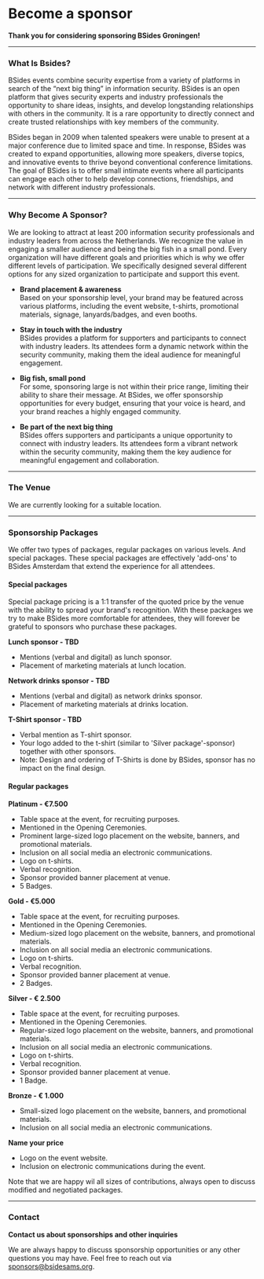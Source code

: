 # Become a sponsor

**Thank you for considering sponsoring BSides Groningen!**

---
### What Is Bsides?
BSides events combine security expertise from a variety of platforms in search of the “next big thing” in information security. BSides is an open platform that gives security experts and industry professionals the opportunity to share ideas, insights, and develop longstanding relationships with others in the community. It is a rare opportunity to directly connect and create trusted relationships with key members of the community.

BSides began in 2009 when talented speakers were unable to present at a major conference due to limited space and time. In response, BSides was created to expand opportunities, allowing more speakers, diverse topics, and innovative events to thrive beyond conventional conference limitations. The goal of BSides is to offer small intimate events where all participants can engage each other to help develop connections, friendships, and network with different industry professionals.

---

### Why Become A Sponsor?
We are looking to attract at least 200 information security professionals and industry leaders from across the Netherlands. We recognize the value in engaging a smaller audience and being the big fish in a small pond. Every organization will have different goals and priorities which is why we offer different levels of participation. We specifically designed several different options for any sized organization to participate and support this event.

- **Brand placement & awareness**  
    Based on your sponsorship level, your brand may be featured across
    various platforms, including the event website, t-shirts, promotional
    materials, signage, lanyards/badges, and even booths.

- **Stay in touch with the industry**  
    BSides provides a platform for supporters and participants to connect with industry leaders. Its attendees form a dynamic network within the security community, making them the ideal audience for meaningful    engagement.

- **Big fish, small pond**  
    For some, sponsoring large is not within their price range, limiting their ability to share their message. At BSides, we offer sponsorship opportunities for every budget, ensuring that your voice is heard, and your brand reaches a highly engaged community.

- **Be part of the next big thing**  
    BSides offers supporters and participants a unique opportunity to connect with industry leaders. Its attendees form a vibrant network within the security community, making them the key audience for meaningful engagement and collaboration.
---
### The Venue

We are currently looking for a suitable location.

---
### Sponsorship Packages
We offer two types of packages, regular packages on various levels. And special packages. These special packages are effectively 'add-ons' to BSides Amsterdam that extend the experience for all attendees.

#### Special packages
Special package pricing is a 1:1 transfer of the quoted price by the venue with the ability to spread your brand's recognition. With these packages we try to make BSides more comfortable for attendees, they will forever be grateful to sponsors who purchase these packages.

**Lunch sponsor - TBD**
- Mentions (verbal and digital) as lunch sponsor.
- Placement of marketing materials at lunch location.

**Network drinks sponsor - TBD**
- Mentions (verbal and digital) as network drinks sponsor.
- Placement of marketing materials at drinks location.

**T-Shirt sponsor - TBD**
- Verbal mention as T-shirt sponsor.
- Your logo added to the t-shirt (similar to 'Silver package'-sponsor) together with other sponsors.
- Note: Design and ordering of T-Shirts is done by BSides, sponsor has no impact on the final design.

#### Regular packages
**Platinum - €7.500**
- Table space at the event, for recruiting purposes.
- Mentioned in the Opening Ceremonies.
- Prominent large-sized logo placement on the website, banners, and promotional materials.
- Inclusion on all social media an electronic communications.
- Logo on t-shirts.
- Verbal recognition.
- Sponsor provided banner placement at venue.
- 5 Badges.

**Gold - €5.000**
- Table space at the event, for recruiting purposes.
- Mentioned in the Opening Ceremonies.
- Medium-sized logo placement on the website, banners, and promotional
    materials.
- Inclusion on all social media an electronic communications.
- Logo on t-shirts.
- Verbal recognition.
- Sponsor provided banner placement at venue.
- 2 Badges.

**Silver - € 2.500**
- Table space at the event, for recruiting purposes.
- Mentioned in the Opening Ceremonies.
- Regular-sized logo placement on the website, banners, and promotional
    materials.
- Inclusion on all social media an electronic communications.
- Logo on t-shirts.
- Verbal recognition.
- Sponsor provided banner placement at venue.
- 1 Badge.

**Bronze - € 1.000**
- Small-sized logo placement on the website, banners, and promotional materials.
- Inclusion on all social media an electronic communications.

**Name your price**
- Logo on the event website.
- Inclusion on electronic communications during the event.

Note that we are happy wil all sizes of contributions, always open to discuss modified and negotiated packages.

---
### Contact
**Contact us about sponsorships and other inquiries**

We are always happy to discuss sponsorship opportunities or any other questions you may have. Feel free to reach out via sponsors@bsidesams.org.